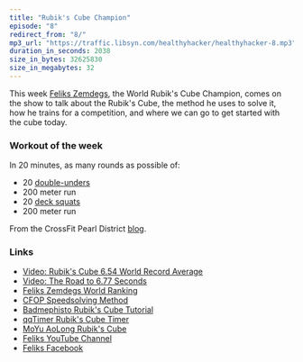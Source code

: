 ```yaml
---
title: "Rubik's Cube Champion"
episode: "8"
redirect_from: "8/"
mp3_url: "https://traffic.libsyn.com/healthyhacker/healthyhacker-8.mp3"
duration_in_seconds: 2038
size_in_bytes: 32625830
size_in_megabytes: 32
---
```


This week [Feliks Zemdegs](http://chrshnt.com/1tIGm8E), the World Rubik's Cube Champion, comes on the show to talk about the Rubik's Cube, the method he uses to solve it, how he trains for a competition, and where we can go to get started with the cube today.

### Workout of the week

In 20 minutes, as many rounds as possible of:

- 20 [double-unders](http://chrshnt.com/1wnD2EO)
- 200 meter run
- 20 [deck squats](http://chrshnt.com/1usu1Ig)
- 200 meter run

From the CrossFit Pearl District [blog](http://chrshnt.com/1xV0BGB).

### Links

- [Video: Rubik's Cube 6.54 World Record Average](http://chrshnt.com/1m0LA0y)
- [Video: The Road to 6.77 Seconds](http://chrshnt.com/1qOyVyu)
- [Feliks Zemdegs World Ranking](http://chrshnt.com/1tIGm8E)
- [CFOP Speedsolving Method](http://chrshnt.com/cfop-fridrich)
- [Badmephisto Rubik's Cube Tutorial](http://chrshnt.com/1AHc9cH)
- [qqTimer Rubik's Cube Timer](http://chrshnt.com/1qsSpcL)
- [MoYu AoLong Rubik's Cube](http://chrshnt.com/ZjBKNj)
- [Feliks YouTube Channel](http://chrshnt.com/YE5ogj)
- [Feliks Facebook](http://chrshnt.com/1xUMscG)
